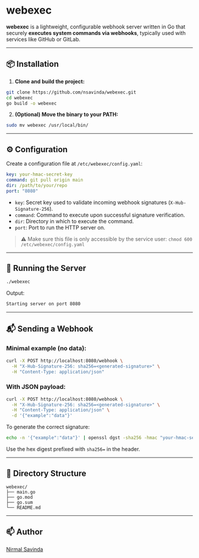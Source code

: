 # webexec

**webexec** is a lightweight, configurable webhook server written in Go that securely **executes system commands via webhooks**, typically used with services like GitHub or GitLab.

---

## 📦 Installation

1. **Clone and build the project:**

```bash
git clone https://github.com/nsavinda/webexec.git
cd webexec
go build -o webexec
```

2. **(Optional) Move the binary to your PATH:**

```bash
sudo mv webexec /usr/local/bin/
```

---

## ⚙️ Configuration

Create a configuration file at `/etc/webexec/config.yaml`:

```yaml
key: your-hmac-secret-key
command: git pull origin main
dir: /path/to/your/repo
port: "8080"
```

* `key`: Secret key used to validate incoming webhook signatures (`X-Hub-Signature-256`).
* `command`: Command to execute upon successful signature verification.
* `dir`: Directory in which to execute the command.
* `port`: Port to run the HTTP server on.

> ⚠️ Make sure this file is only accessible by the service user: `chmod 600 /etc/webexec/config.yaml`

---

## 🚦 Running the Server

```bash
./webexec
```

Output:

```bash
Starting server on port 8080
```

---

## 📬 Sending a Webhook

### Minimal example (no data):

```bash
curl -X POST http://localhost:8080/webhook \
  -H "X-Hub-Signature-256: sha256=<generated-signature>" \
  -H "Content-Type: application/json"
```

### With JSON payload:

```bash
curl -X POST http://localhost:8080/webhook \
  -H "X-Hub-Signature-256: sha256=<generated-signature>" \
  -H "Content-Type: application/json" \
  -d '{"example":"data"}'
```

To generate the correct signature:

```bash
echo -n '{"example":"data"}' | openssl dgst -sha256 -hmac "your-hmac-secret-key"
```

Use the hex digest prefixed with `sha256=` in the header.

---

## 📁 Directory Structure

```
webexec/
├── main.go
├── go.mod
├── go.sum
└── README.md
```

---

## 📫 Author

[Nirmal Savinda](https://github.com/nsavinda)
